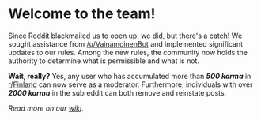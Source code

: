 # Welcome to the team!

Since Reddit blackmailed us to open up, we did, but there's a catch! We sought assistance from [/u/VainamoinenBot](https://www.reddit.com/user/VainamoinenBot) and implemented significant updates to our rules. Among the new rules, the community now holds the authority to determine what is permissible and what is not.

**Wait, really?** Yes, any user who has accumulated more than ***500 karma*** in [r/Finland](https://www.reddit.com/r/Finland) can now serve as a moderator. Furthermore, individuals with over ***2000 karma*** in the subreddit can both remove and reinstate posts.

*Read more on our [wiki](https://www.reddit.com/r/Finland/wiki/democracy/).*